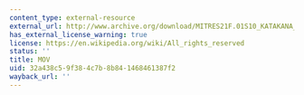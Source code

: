 ```yaml
---
content_type: external-resource
external_url: http://www.archive.org/download/MITRES21F.01S10_KATAKANA_EXERCISES/5c3.mov
has_external_license_warning: true
license: https://en.wikipedia.org/wiki/All_rights_reserved
status: ''
title: MOV
uid: 32a438c5-9f38-4c7b-8b84-1468461387f2
wayback_url: ''
---
```

